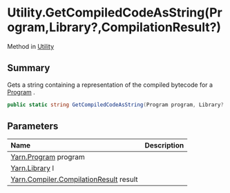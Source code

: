# Utility.GetCompiledCodeAsString(Program,Library?,CompilationResult?)

Method in [Utility](/docs/api/csharp/yarn.compiler.utility.md)

## Summary


Gets a string containing a representation of the compiled bytecode
for a  [Program](yarn.program.md) .


```csharp
public static string GetCompiledCodeAsString(Program program, Library? l = null, CompilationResult? result = null)
```

## Parameters

|Name|Description|
|:---|:---|
|[Yarn.Program](/docs/api/csharp/yarn.program.md) program||
|[Yarn.Library](/docs/api/csharp/yarn.library.md) l||
|[Yarn.Compiler.CompilationResult](/docs/api/csharp/yarn.compiler.compilationresult.md) result||


